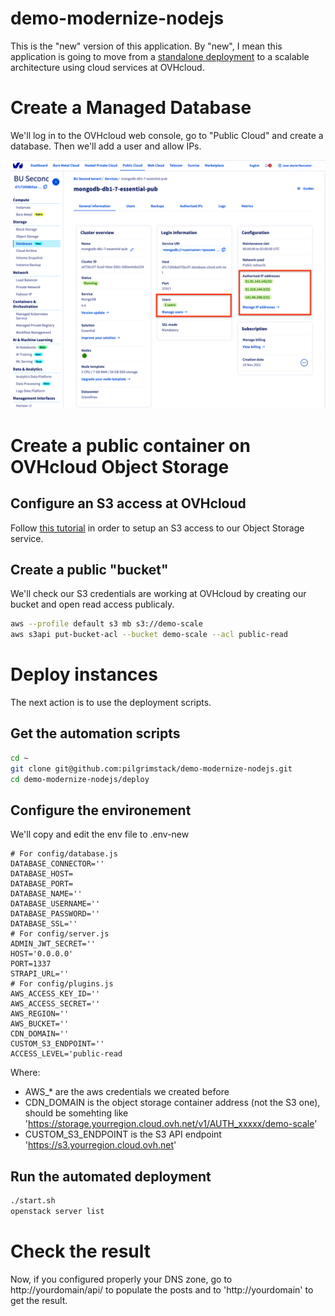 # demo-modernize-nodejs

This is the "new" version of this application. By "new", I mean this application is going to move from a [standalone deployment](https://github.com/pilgrimstack/demo-modernize-nodejs/tree/old) to a scalable architecture using cloud services at OVHcloud.

# Create a Managed Database

We'll log in to the OVHcloud web console, go to "Public Cloud" and create a database. Then we'll add a user and allow IPs.

![Add a user and allow IPs](public/user_ip.png)

# Create a public container on OVHcloud Object Storage

## Configure an S3 access at OVHcloud

Follow [this tutorial](https://docs.ovh.com/gb/en/storage/getting_started_with_the_swift_S3_API/) in order to setup an S3 access to our Object Storage service.

## Create a public "bucket"

We'll check our S3 credentials are working at OVHcloud by creating our bucket and open read access publicaly.

```bash
aws --profile default s3 mb s3://demo-scale
aws s3api put-bucket-acl --bucket demo-scale --acl public-read
```

# Deploy instances 

The next action is to use the deployment scripts.

## Get the automation scripts

```bash
cd ~
git clone git@github.com:pilgrimstack/demo-modernize-nodejs.git
cd demo-modernize-nodejs/deploy
```
## Configure the environement

We'll copy and edit the env file to .env-new

```
# For config/database.js
DATABASE_CONNECTOR=''
DATABASE_HOST=
DATABASE_PORT=
DATABASE_NAME=''
DATABASE_USERNAME=''
DATABASE_PASSWORD=''
DATABASE_SSL=''
# For config/server.js
ADMIN_JWT_SECRET=''
HOST='0.0.0.0'
PORT=1337
STRAPI_URL=''
# For config/plugins.js
AWS_ACCESS_KEY_ID=''
AWS_ACCESS_SECRET=''
AWS_REGION=''
AWS_BUCKET=''
CDN_DOMAIN=''
CUSTOM_S3_ENDPOINT=''
ACCESS_LEVEL='public-read
```

Where:
* AWS_* are the aws credentials we created before
* CDN_DOMAIN is the object storage container address (not the S3 one), should be somehting like 'https://storage.yourregion.cloud.ovh.net/v1/AUTH_xxxxx/demo-scale'
* CUSTOM_S3_ENDPOINT is the S3 API endpoint 'https://s3.yourregion.cloud.ovh.net'

## Run the automated deployment

```bash
./start.sh
openstack server list
```

# Check the result

Now, if you configured properly your DNS zone, go to http://yourdomain/api/ to populate the posts and to 'http://yourdomain' to get the result.
